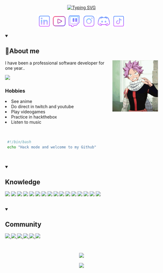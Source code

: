 <!-- Presentation -->
<p align="center">
  <a href="https://git.io/typing-svg">
    <img src="https://readme-typing-svg.demolab.com?font=Nerd+Fonts&pause=1000&color=FF0000&center=true&  vCenter=true&width=435&height=53&lines=Software+development;Ethical+Hacker" alt="Typing SVG" />
  </a>
</p>

<!-- Icons -->
<p align = "center">
  <!-- Linkedin -->
  <a href = 'https://www.linkedin.com/in/david-sebastian-basantes-lucero-40bb97216/'><img alt = "linkedin" title= "Linkedin" src = "https://raw.githubusercontent.com/DAVIDS2405/DAVIDS2405/main/assets/linkedin.png" height = '45px'/></a>
  <!-- Youtube -->
  <a href = 'https://www.youtube.com/@d4vid924'><img alt="youtube" title= "Youtube" src="https://raw.githubusercontent.com/DAVIDS2405/DAVIDS2405/main/assets/youtube.webp" height='45px'/></a>
   <!-- Twitch -->
  <a href='https://www.twitch.tv/david2405s'><img alt="twitch" title= "Twitch" src="https://github.com/DAVIDS2405/DAVIDS2405/blob/main/assets/twitch.png?raw=true" height='45px'/></a>
  <!-- Instagram -->
  <a href='https://www.instagram.com/david2405s/'><img alt="instagram" title = "Instagram" src="https://raw.githubusercontent.com/DAVIDS2405/DAVIDS2405/main/assets/instagram.png" height='45px'/></a>
  <!-- Discord -->
  <a href='https://discord.gg/A8Uh2wsDSv'><img alt="discord" title = "Discord" src="https://raw.githubusercontent.com/DAVIDS2405/DAVIDS2405/main/assets/discord.png" height='45px'/></a>
  <!-- Tiktok -->
  <a href='https://www.tiktok.com/@davids2405'><img alt="tiktok" title = "Tiktok" src="https://raw.githubusercontent.com/DAVIDS2405/DAVIDS2405/main/assets/Tiktok.png" height='45px'/></a>
</p>

<!-- About me -->
<details open>
  
  <summary><h2>🌠About me</h2></summary>
  <img width="150" alt="GIF" align="right" src="https://raw.githubusercontent.com/DAVIDS2405/DAVIDS2405/main/assets/natsu.gif">
  <p>
  I have been a professional software developer for one year..
  </p>
  <p>
    <a href = "https://david-dev.dev">
      <img src="https://img.shields.io/badge/Porfolio-ff0000?&style=for-the-badge&logoColor=white" />
    </a>
  </p>
  <h3>Hobbies</h3>
  <li>See anime</li>
  <li>Do direct in twitch and youtube</li>
  <li>Play videogames</li>
  <li>Practice in hackthebox</li>
  <li>Listen to music</li>
  
</details>
</br>
</br>

<!--presentation in bash -->

```bash
 #!/bin/bash
 echo "Hack mode and welcome to my Github"
```

</br>
</br>

<details open>
  <summary><h2>Knowledge</h2></summary>
  <p aling = "center">
  <!-- HTML -->
  <img src="https://img.shields.io/badge/HTML-e06b12?style=for-the-badge&logo=html5&logoColor=white" />
  <!-- CSS -->
  <img src="https://img.shields.io/badge/CSS-1283e0?&style=for-the-badge&logo=css3&logoColor=white" />
  <!-- Python -->
  <img src="https://img.shields.io/badge/Python-ff0000?&style=for-the-badge&logo=python&logoColor=white" />
  <img src="https://img.shields.io/badge/C++-000000?&style=for-the-badge&logo=cplusplus&logoColor=white" />
  <img src="https://img.shields.io/badge/MYSQL-800080?&style=for-the-badge&logo=mysql&logoColor=white" />
   <img src="https://img.shields.io/badge/Linux-e06b12?&style=for-the-badge&logo=linux&logoColor=white" />
   <img src="https://img.shields.io/badge/Windows-87ceeb?&style=for-the-badge&logo=windows&logoColor=white" />
   <img src="https://img.shields.io/badge/Git-800080?&style=for-the-badge&logo=git&logoColor=white" />
   <img src="https://img.shields.io/badge/GitHub-000000?&style=for-the-badge&logo=github&logoColor=white" />
   <img src="https://img.shields.io/badge/Java-007396?style=for-the-badge&logo=java&logoColor=white&labelColor=101010" />
   <img src="https://img.shields.io/badge/JavaScript-F7DF1E?style=for-the-badge&logo=javascript&logoColor=white&logoColor=white&labelColor=101010" />
   <img src="https://img.shields.io/badge/AWS-232F3E?style=for-the-badge&logo=amazon-aws&logoColor=white&labelColor=101010" />
   <img src="https://img.shields.io/badge/Firebase-FFCA28?style=for-the-badge&logo=firebase&logoColor=white&labelColor=101010" />
   <img src="https://img.shields.io/badge/Node.JS-339933?style=for-the-badge&logo=node.js&logoColor=white&labelColor=101010" />
   <img src="https://img.shields.io/badge/MongoDB-47A248?style=for-the-badge&logo=mongodb&logoColor=white&labelColor=101010" />
   <img src="https://img.shields.io/badge/MySQL-4479A1?style=for-the-badge&logo=mysql&logoColor=white&labelColor=101010" />

  </p>

</details >
</br>
<details open>
 <summary>
  <h2>Community</h2>
 </summary>
  <p aling = "center">
  <a href="https://youtube.com/@d4vid924">
   <img src="https://img.shields.io/badge/YouTube-David-FF0000?style=for-the-badge&logo=youtube&logoColor=white&labelColor=101010"
  />
  </a>
  <a href="https://www.twitch.tv/david2405s">
   <img src="https://img.shields.io/badge/Twitch-David-9146FF?style=for-the-badge&logo=twitch&logoColor=white&labelColor=101010"
  />
  </a>
  <a href="https://www.instagram.com/david2405s">
   <img src="https://img.shields.io/badge/Instagram-@david2405s-E4405F?style=for-the-badge&logo=instagram&logoColor=white&labelColor=101010"
  />
  </a>
 <a href="https://www.tiktok.com/@davids2405">
   <img src="https://img.shields.io/badge/TikTok-@davids2405-69C9D0?style=for-the-badge&logo=tiktok&logoColor=white&labelColor=101010"
  />
  </a>
 <a href="https://www.linkedin.com/in/david-sebastian-basantes-lucero-40bb97216/">
   <img src="https://img.shields.io/badge/LinkedIn-Davi_Basantes-0077B5?style=for-the-badge&logo=linkedin&logoColor=white&labelColor=101010"
  />
  </a>
  <a href="mailto:sebastian2405lucero@hotmail.com">
   <img src="https://img.shields.io/badge/sebastian2405lucero@hotmail.com-email_personal_(respuesta_lenta)-D14836?style=for-the-badge&logo=gmail&logoColor=white&labelColor=101010"
  />
  </a>

</details>
</br>
<!--Github stats -->
<p align="center" >
  <a href="https://github.com/anuraghazra/github-readme-stats">
<img  src="https://github-readme-stats.vercel.app/api?username=DAVIDS2405&&show_icons=true&&count_private=true&&bg_color=000000&&text_color=E02C2C&&icon_color=F1F1F1&&border_color=BC020A&&border_radius=5&&title_color=F1F1F1"/>
  </a>

</p>
<p align="center">
<img  src="https://github-readme-stats.vercel.app/api/top-langs/?username=DAVIDS2405&layout=compact"/>
</p>
